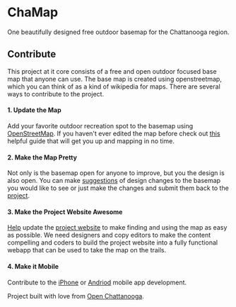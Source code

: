 # ChaMap
One beautifully designed free outdoor basemap for the Chattanooga region. 

## Contribute
This project at it core consists of a free and open outdoor focused base map that anyone can use. The base map is created using openstreetmap, which you can think of as a kind of wikipedia for maps. There are several ways to contribute to the project. 

#### 1. Update the Map
Add your favorite outdoor recreation spot to the basemap using [OpenStreetMap](http://www.openstreetmap.org/#map=13/35.0360/-85.3221&layers=C). If you haven't ever edited the map before check out [this](http://learnosm.org/en/) helpful guide that will get you up and mapping in no time. 
#### 2. Make the Map Pretty
Not only is the basemap open for anyone to improve, but you the design is also open. You can make [suggestions](https://github.com/openchattanooga/chamap-design/issues) of design changes to the basemap you would like to see or just make the changes and submit them back to the [project](https://github.com/openchattanooga/chamap-design/). 
#### 3. Make the Project Website Awesome
[Help](https://github.com/openchattanooga/chamap/tree/gh-pages) update the [project website](http://openchattanooga.com/chamap/) to make finding and using the map as easy as possible. We need designers and copy editors to make the content compelling and coders to build the project website into a fully functional webapp that can be used to take the map on the trails. 
#### 4. Make it Mobile
Contribute to the [iPhone](https://github.com/openchattanooga/chamap-iphone-app) or [Andriod](https://github.com/openchattanooga/chamap-andriod-app) mobile app development. 

Project built with love from [Open Chattanooga](http://openchattanooga.com/).
